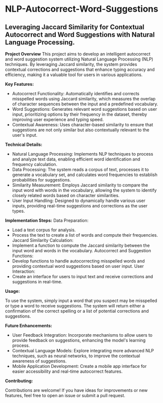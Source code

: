 # NLP-Autocorrect-Word-Suggestions
## Leveraging Jaccard Similarity for Contextual Autocorrect and Word Suggestions with Natural Language Processing.

**Project Overview**
This project aims to develop an intelligent autocorrect and word suggestion system utilizing Natural Language Processing (NLP) techniques. By leveraging Jaccard similarity, the system provides contextual corrections and suggestions that enhance typing accuracy and efficiency, making it a valuable tool for users in various applications.

**Key Features:**
- Autocorrect Functionality: Automatically identifies and corrects misspelled words using Jaccard similarity, which measures the overlap of character sequences between the input and a predefined vocabulary.
- Word Suggestions: Generates relevant word suggestions based on user input, prioritizing options by their frequency in the dataset, thereby improving user experience and typing speed.
- Contextual Awareness: Uses character-based similarity to ensure that suggestions are not only similar but also contextually relevant to the user's input.

**Technical Details:**
- Natural Language Processing: Implements NLP techniques to process and analyze text data, enabling efficient word identification and frequency calculation.
- Data Processing: The system reads a corpus of text, processes it to generate a vocabulary set, and calculates word frequencies to establish probabilities for suggestions.
- Similarity Measurement: Employs Jaccard similarity to compare the input word with words in the vocabulary, allowing the system to identify closely related words based on character similarities.
- User Input Handling: Designed to dynamically handle various user inputs, providing real-time suggestions and corrections as the user types.


**Implementation Steps:**
Data Preparation:
- Load a text corpus for analysis.
- Process the text to create a list of words and compute their frequencies.
Jaccard Similarity Calculation:
- Implement a function to compute the Jaccard similarity between the input word and words in the vocabulary.
Autocorrect and Suggestion Functions:
- Develop functions to handle autocorrecting misspelled words and providing contextual word suggestions based on user input.
User Interaction:
- Create an interface for users to input text and receive corrections and suggestions in real-time.


**Usage:**

To use the system, simply input a word that you suspect may be misspelled or type a word to receive suggestions. The system will return either a confirmation of the correct spelling or a list of potential corrections and suggestions.


**Future Enhancements:**
- User Feedback Integration: Incorporate mechanisms to allow users to provide feedback on suggestions, enhancing the model's learning process.
- Contextual Language Models: Explore integrating more advanced NLP techniques, such as neural networks, to improve the contextual awareness of suggestions.
- Mobile Application Development: Create a mobile app interface for easier accessibility and real-time autocorrect features.


**Contributing:**

Contributions are welcome! If you have ideas for improvements or new features, feel free to open an issue or submit a pull request.
